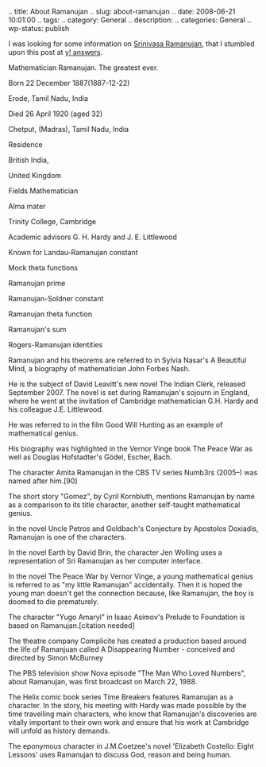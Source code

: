 .. title: About Ramanujan
.. slug: about-ramanujan
.. date: 2008-06-21 10:01:00
.. tags: 
.. category: General
.. description: 
.. categories: General
.. wp-status: publish

<html><body><p>I was looking for some information on <a href="http://en.wikipedia.org/wiki/Srinivasa_Ramanujan">Srinivasa Ramanujan</a>, that I stumbled upon this post at <a href="http://in.answers.yahoo.com/question/index?qid=20080522233810AAjZ7Tz">y! answers</a>.



Mathematician Ramanujan. The greatest ever.



Born 22 December 1887(1887-12-22)

Erode, Tamil Nadu, India

Died 26 April 1920 (aged 32)

Chetput, (Madras), Tamil Nadu, India



Residence

British India,

United Kingdom



Fields Mathematician



Alma mater

Trinity College, Cambridge

Academic advisors G. H. Hardy and J. E. Littlewood

Known for Landau-Ramanujan constant



Mock theta functions

Ramanujan prime

Ramanujan-Soldner constant

Ramanujan theta function

Ramanujan's sum

Rogers-Ramanujan identities



Ramanujan and his theorems are referred to in Sylvia Nasar's A Beautiful Mind, a biography of mathematician John Forbes Nash.

He is the subject of David Leavitt's new novel The Indian Clerk, released September 2007. The novel is set during Ramanujan's sojourn in England, where he went at the invitation of Cambridge mathematician G.H. Hardy and his colleague J.E. Littlewood.

He was referred to in the film Good Will Hunting as an example of mathematical genius.

His biography was highlighted in the Vernor Vinge book The Peace War as well as Douglas Hofstadter's Gödel, Escher, Bach.

The character Amita Ramanujan in the CBS TV series Numb3rs (2005–) was named after him.[90]

The short story "Gomez", by Cyril Kornbluth, mentions Ramanujan by name as a comparison to its title character, another self-taught mathematical genius.

In the novel Uncle Petros and Goldbach's Conjecture by Apostolos Doxiadis, Ramanujan is one of the characters.

In the novel Earth by David Brin, the character Jen Wolling uses a representation of Sri Ramanujan as her computer interface.

In the novel The Peace War by Vernor Vinge, a young mathematical genius is referred to as "my little Ramanujan" accidentally. Then it is hoped the young man doesn't get the connection because, like Ramanujan, the boy is doomed to die prematurely.

The character "Yugo Amaryl" in Isaac Asimov's Prelude to Foundation is based on Ramanujan.[citation needed]

The theatre company Complicite has created a production based around the life of Ramanjuan called A Disappearing Number - conceived and directed by Simon McBurney

The PBS television show Nova episode "The Man Who Loved Numbers", about Ramanujan, was first broadcast on March 22, 1988.

The Helix comic book series Time Breakers features Ramanujan as a character. In the story, his meeting with Hardy was made possible by the time travelling main characters, who know that Ramanujan's discoveries are vitally important to their own work and ensure that his work at Cambridge will unfold as history demands.

The eponymous character in J.M.Coetzee's novel 'Elizabeth Costello: Eight Lessons' uses Ramanujan to discuss God, reason and being human.</p></body></html>